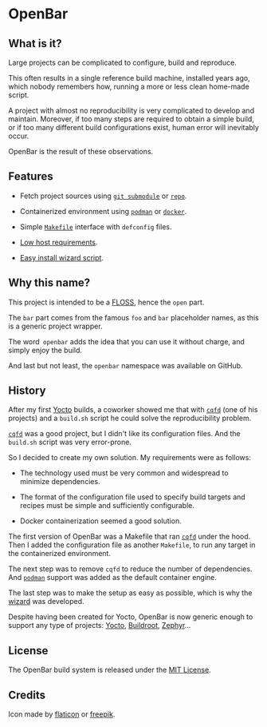 # OpenBar

## What is it?

Large projects can be complicated to configure, build and reproduce.

This often results in a single reference build machine, installed years ago,
which nobody remembers how, running a more or less clean home-made script.

A project with almost no reproducibility is very complicated to develop
and maintain. Moreover, if too many steps are required to obtain a simple
build, or if too many different build configurations exist, human error will
inevitably occur.

OpenBar is the result of these observations.

## Features

* Fetch project sources using [`git submodule`][git-submodule] or [`repo`][repo].

* Containerized environment using [`podman`][podman] or [`docker`][docker].

* Simple [`Makefile`][make] interface with `defconfig` files.

* [Low host requirements](getting-started/system-requirements.md).

* [Easy install wizard script](getting-started/easy-install.md).

[git-submodule]: https://www.git-scm.com/book/en/v2/Git-Tools-Submodules
[repo]: https://gerrit.googlesource.com/git-repo/
[podman]: https://podman.io
[docker]:https://www.docker.com
[make]: https://www.gnu.org/software/make/

## Why this name?

This project is intended to be a [FLOSS][floss], hence the `open` part.

The `bar` part comes from the famous `foo` and `bar` placeholder names, as this
is a generic project wrapper.

The word` openbar` adds the idea that you can use it without charge, and simply
enjoy the build.

And last but not least, the `openbar` namespace was available on GitHub.

[floss]: https://en.wikipedia.org/wiki/Free_and_open-source_software

## History

After my first [Yocto][yocto] builds, a coworker showed me that with
[`cqfd`][cqfd] (one of his projects) and a `build.sh` script he could solve the
reproducibility problem.

[`cqfd`][cqfd] was a good project, but I didn't like its configuration files.
And the `build.sh` script was very error-prone.

So I decided to create my own solution. My requirements were as follows:

* The technology used must be very common and widespread to minimize dependencies.

* The format of the configuration file used to specify build targets and recipes
  must be simple and sufficiently configurable.

* Docker containerization seemed a good solution.

The first version of OpenBar was a Makefile that ran [`cqfd`][cqfd] under the
hood. Then I added the configuration file as another `Makefile`, to run any
target in the containerized environment.

The next step was to remove `cqfd` to reduce the number of dependencies.
And [`podman`][podman] support was added as the default container engine.

The last step was to make the setup as easy as possible,
which is why the [wizard](getting-started/easy-install.md) was developed.

Despite having been created for Yocto, OpenBar is now generic enough
to support any type of projects:
[Yocto][yocto], [Buildroot][buildroot], [Zephyr][zephyr]...

[yocto]: https://www.yoctoproject.org
[cqfd]: https://github.com/savoirfairelinux/cqfd
[buildroot]: https://buildroot.org
[zephyr]: https://www.zephyrproject.org

## License

The OpenBar build system is released under the [MIT License][license].

[license]: https://github.com/openbar/openbar/blob/main/LICENSE.md

## Credits

Icon made by [flaticon][icon-flaticon] or [freepik][icon-freepik].

[icon-flaticon]: https://www.flaticon.com/free-icon/mai-thai_920539
[icon-freepik]: https://www.freepik.com/free-icon/mai-thai_15117327.htm

